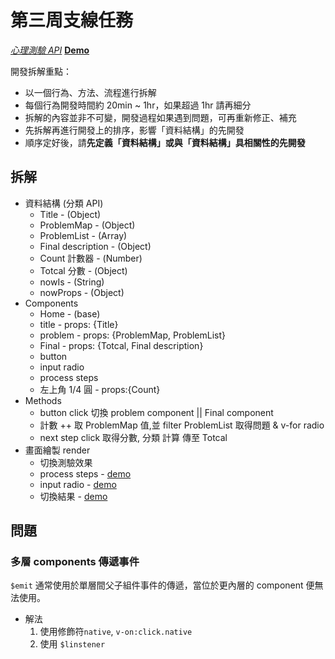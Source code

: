 # 第三周支線任務

[_心理測驗 API_](https://raw.githubusercontent.com/hexschool/js-training-task/master/api/BigFive.json)
[**Demo**](https://gn00678465.github.io/PersonalityTest/)

開發拆解重點：

- 以一個行為、方法、流程進行拆解
- 每個行為開發時間約 20min ~ 1hr，如果超過 1hr 請再細分
- 拆解的內容並非不可變，開發過程如果遇到問題，可再重新修正、補充
- 先拆解再進行開發上的排序，影響「資料結構」的先開發
- 順序定好後，請**先定義「資料結構」或與「資料結構」具相關性的先開發**

## 拆解

- 資料結構 (分類 API)
  - Title - (Object)
  - ProblemMap - (Object)
  - ProblemList - (Array)
  - Final description - (Object)
  - Count 計數器 - (Number)
  - Totcal 分數 - (Object)
  - nowIs - (String)
  - nowProps - (Object)
- Components
  - Home - (base)
  - title - props: {Title}
  - problem - props: {ProblemMap, ProblemList}
  - Final - props: {Totcal, Final description}
  - button
  - input radio
  - process steps
  - 左上角 1/4 圓 - props:{Count}
- Methods
  - button click 切換 problem component || Final component
  - 計數 ++ 取 ProblemMap 值,並 filter ProblemList 取得問題 & v-for radio
  - next step click 取得分數, 分類 計算 傳至 Totcal
- 畫面繪製 render
  - 切換測驗效果
  - process steps - [demo](https://codepen.io/hugo/pen/eoaDw)
  - input radio - [demo](https://codepen.io/opheliafl/pen/LGKMNL)
  - 切換結果 - [demo](https://codepen.io/nailaahmad/full/MyZXVE)

## 問題

### 多層 components 傳遞事件

`$emit` 通常使用於單層間父子組件事件的傳遞，當位於更內層的 component 便無法使用。

- 解法
  1. 使用修飾符`native`, `v-on:click.native`
  2. 使用 `$linstener`
